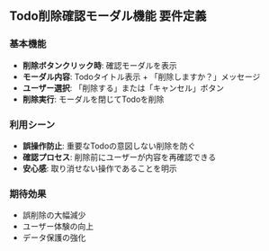 ## Todo削除確認モーダル機能 要件定義

### 基本機能
- **削除ボタンクリック時**: 確認モーダルを表示
- **モーダル内容**: Todoタイトル表示 + 「削除しますか？」メッセージ
- **ユーザー選択**: 「削除する」または「キャンセル」ボタン
- **削除実行**: モーダルを閉じてTodoを削除

### 利用シーン
- **誤操作防止**: 重要なTodoの意図しない削除を防ぐ
- **確認プロセス**: 削除前にユーザーが内容を再確認できる
- **安心感**: 取り消せない操作であることを明示

### 期待効果
- 誤削除の大幅減少
- ユーザー体験の向上
- データ保護の強化
